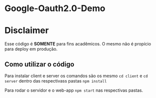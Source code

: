 # **Google-Oauth2.0-Demo**

# Disclaimer
Esse código é **SOMENTE** para fins acadêmicos. O mesmo não é propício para deploy em produção.

## Como utilizar o código
Para instalar client e server os comandos são os mesmo ``cd client`` e ``cd server`` dentro das respectivass pastas ``npm install``

Para rodar o servidor e o web-app ``npm start`` nas respectivas pastas.
